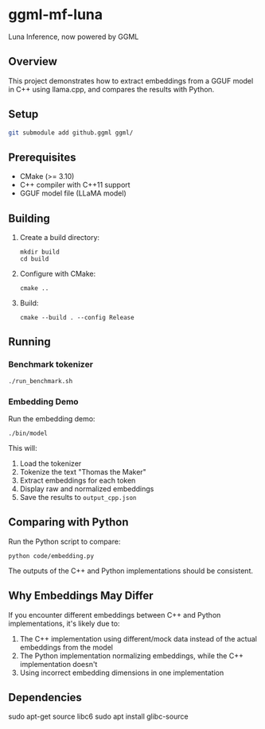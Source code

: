# ggml-mf-luna
Luna Inference, now powered by GGML

## Overview
This project demonstrates how to extract embeddings from a GGUF model in C++ using llama.cpp, and compares the results with Python.

## Setup

```bash
git submodule add github.ggml ggml/
```

## Prerequisites

- CMake (>= 3.10)
- C++ compiler with C++11 support
- GGUF model file (LLaMA model)

## Building

1. Create a build directory:
   ```
   mkdir build
   cd build
   ```

2. Configure with CMake:
   ```
   cmake ..
   ```

3. Build:
   ```
   cmake --build . --config Release
   ```

## Running

### Benchmark tokenizer
```bash
./run_benchmark.sh
```

### Embedding Demo
Run the embedding demo:
```
./bin/model
```

This will:
1. Load the tokenizer
2. Tokenize the text "Thomas the Maker"
3. Extract embeddings for each token
4. Display raw and normalized embeddings
5. Save the results to `output_cpp.json`

## Comparing with Python

Run the Python script to compare:
```
python code/embedding.py
```

The outputs of the C++ and Python implementations should be consistent.

## Why Embeddings May Differ

If you encounter different embeddings between C++ and Python implementations, it's likely due to:

1. The C++ implementation using different/mock data instead of the actual embeddings from the model
2. The Python implementation normalizing embeddings, while the C++ implementation doesn't
3. Using incorrect embedding dimensions in one implementation


## Dependencies
sudo apt-get source libc6
sudo apt install glibc-source
